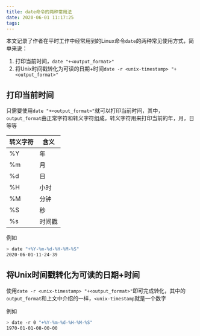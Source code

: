 ```yaml
---
title: date命令的两种常用法
date: 2020-06-01 11:17:25
tags:
---
```


本文记录了作者在平时工作中经常用到的Linux命令`date`的两种常见使用方式，简单来说：

1. 打印当前时间，`date "+<output_format>"`
2. 将Unix时间戳转化为可读的日期+时间`date -r <unix-timestamp> "+<output_format>"`

<!-- more -->

## 打印当前时间

只需要使用`date "+<output_format>"`就可以打印当前时间，其中，`output_format`由正常字符和转义字符组成，转义字符用来打印当前的年，月，日等等

|转义字符|含义|
|-------|--|
|%Y|年|
|%m|月|
|%d|日|
|%H|小时|
|%M|分钟|
|%S|秒|
|%s|时间戳|

例如

```bash
> date "+%Y-%m-%d-%H-%M-%S"
2020-06-01-11-24-39
```

## 将Unix时间戳转化为可读的日期+时间

使用`date -r <unix-timestamp> "+<output_format>"`即可完成转化，其中的`output_format`和上文中介绍的一样，`<unix-timestamp`就是一个数字

例如

```bash
> date -r 0 "+%Y-%m-%d-%H-%M-%S"
1970-01-01-08-00-00
```
